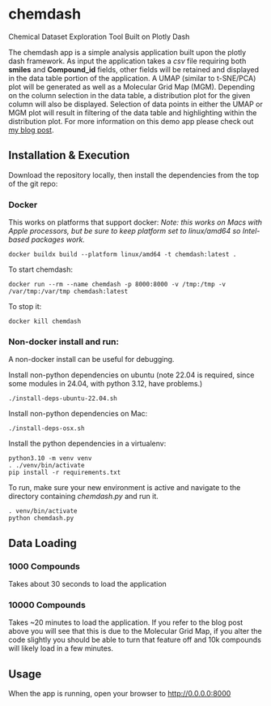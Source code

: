# chemdash
Chemical Dataset Exploration Tool Built on Plotly Dash


The chemdash app is a simple analysis application built upon the plotly dash framework.  As input the application takes a _csv_ file requiring both **smiles** and **Compound_id** fields, other fields will be retained and displayed in the data table portion of the application.  A UMAP (similar to t-SNE/PCA) plot will be generated as well as a Molecular Grid Map (MGM).   Depending on the column selection in the data table, a distribution plot for the given column will also be displayed.  Selection of data points in either the UMAP or MGM plot will result in filtering of the data table and highlighting within the distribution plot.  For more information on this demo app please check out [my blog post](https://cognitivedataworks.com/2020/02/building-a-gan-compound-explorer-in-plotly-dash).

## Installation & Execution

Download the repository locally, then install the dependencies from the top of the git repo:

### Docker

This works on platforms that support docker:
_Note: this works on Macs with Apple processors, but be sure to keep platform set to linux/amd64 so Intel-based packages work._
```
docker buildx build --platform linux/amd64 -t chemdash:latest .
```

To start chemdash:
```
docker run --rm --name chemdash -p 8000:8000 -v /tmp:/tmp -v /var/tmp:/var/tmp chemdash:latest
```

To stop it:
```
docker kill chemdash
```

### Non-docker install and run:

A non-docker install can be useful for debugging.

Install non-python dependencies on ubuntu (note 22.04 is required, since some modules in 24.04, with python 3.12, have problems.)
```
./install-deps-ubuntu-22.04.sh
```

Install non-python dependencies on Mac:
```
./install-deps-osx.sh
```

Install the python dependencies in a virtualenv:
```
python3.10 -m venv venv
. ./venv/bin/activate
pip install -r requirements.txt
```


To run, make sure your new environment is active and navigate to the directory containing _chemdash.py_ and run it.
```
. venv/bin/activate
python chemdash.py
```


## Data Loading

### 1000 Compounds
Takes about 30 seconds to load the application

### 10000 Compounds 
Takes ~20 minutes to load the application.  If you refer to the blog post above you will see that this is due to the Molecular Grid Map, if you alter the code slightly you should be able to turn that feature off and 10k compounds will likely load in a few minutes.  


## Usage

When the app is running, open your browser to http://0.0.0.0:8000


